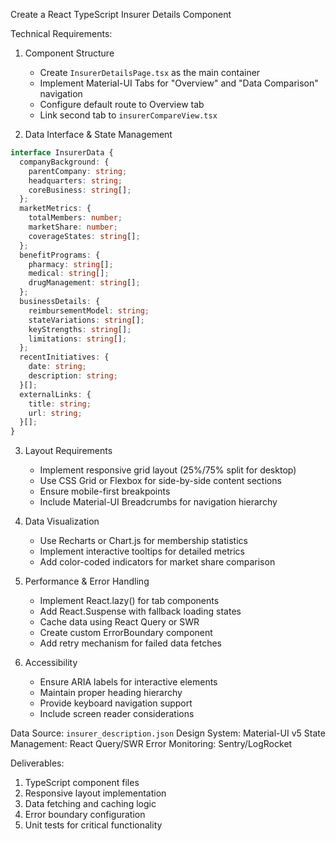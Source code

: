 Create a React TypeScript Insurer Details Component

Technical Requirements:
1. Component Structure
   - Create `InsurerDetailsPage.tsx` as the main container
   - Implement Material-UI Tabs for "Overview" and "Data Comparison" navigation
   - Configure default route to Overview tab
   - Link second tab to `insurerCompareView.tsx`

2. Data Interface & State Management
```typescript
interface InsurerData {
  companyBackground: {
    parentCompany: string;
    headquarters: string;
    coreBusiness: string[];
  };
  marketMetrics: {
    totalMembers: number;
    marketShare: number;
    coverageStates: string[];
  };
  benefitPrograms: {
    pharmacy: string[];
    medical: string[];
    drugManagement: string[];
  };
  businessDetails: {
    reimbursementModel: string;
    stateVariations: string[];
    keyStrengths: string[];
    limitations: string[];
  };
  recentInitiatives: {
    date: string;
    description: string;
  }[];
  externalLinks: {
    title: string;
    url: string;
  }[];
}
```

3. Layout Requirements
   - Implement responsive grid layout (25%/75% split for desktop)
   - Use CSS Grid or Flexbox for side-by-side content sections
   - Ensure mobile-first breakpoints
   - Include Material-UI Breadcrumbs for navigation hierarchy

4. Data Visualization
   - Use Recharts or Chart.js for membership statistics
   - Implement interactive tooltips for detailed metrics
   - Add color-coded indicators for market share comparison

5. Performance & Error Handling
   - Implement React.lazy() for tab components
   - Add React.Suspense with fallback loading states
   - Cache data using React Query or SWR
   - Create custom ErrorBoundary component
   - Add retry mechanism for failed data fetches

6. Accessibility
   - Ensure ARIA labels for interactive elements
   - Maintain proper heading hierarchy
   - Provide keyboard navigation support
   - Include screen reader considerations

Data Source: `insurer_description.json`
Design System: Material-UI v5
State Management: React Query/SWR
Error Monitoring: Sentry/LogRocket

Deliverables:
1. TypeScript component files
2. Responsive layout implementation
3. Data fetching and caching logic
4. Error boundary configuration
5. Unit tests for critical functionality